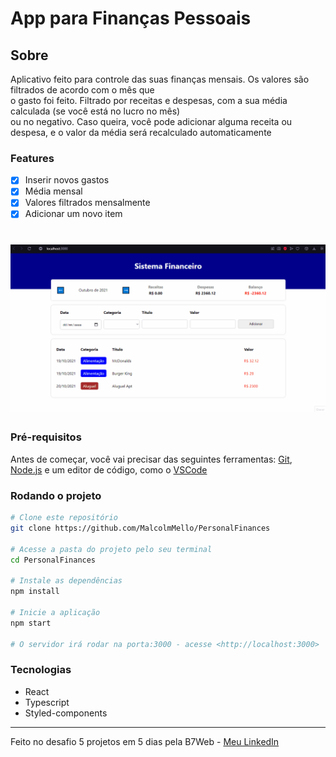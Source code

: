 <h1>App para Finanças Pessoais</h1>

<h2>Sobre</h2>

<p>Aplicativo feito para controle das suas finanças mensais. Os valores são filtrados de acordo com o mês que </br>
o gasto foi feito. Filtrado por receitas e despesas, com a sua média calculada (se você está no lucro no mês) </br>
ou no negativo. Caso queira, você pode adicionar alguma receita ou despesa, e o valor da média será recalculado automaticamente
</p>

### Features
- [x] Inserir novos gastos
- [x] Média mensal
- [x] Valores filtrados mensalmente
- [x] Adicionar um novo item

<h1>
    <img alt="Readme" title= "Readme" src="./gifs/financeapp.gif" />
</h1>

### Pré-requisitos
Antes de começar, você vai precisar das seguintes ferramentas: [Git](https://git-scm.com), [Node.js](https://nodejs.org/en/) e um editor de código, como o [VSCode](https://code.visualstudio.com/)

### Rodando o projeto
```bash
# Clone este repositório
git clone https://github.com/MalcolmMello/PersonalFinances

# Acesse a pasta do projeto pelo seu terminal
cd PersonalFinances

# Instale as dependências
npm install

# Inicie a aplicação
npm start

# O servidor irá rodar na porta:3000 - acesse <http://localhost:3000>

```

### Tecnologias
- React
- Typescript
- Styled-components

---

Feito no desafio 5 projetos em 5 dias pela B7Web - [Meu LinkedIn](https://www.linkedin.com/in/malcolm-de-mello-a8208a224/)
